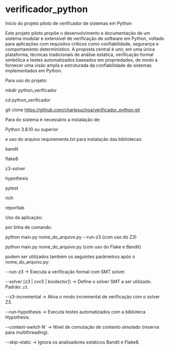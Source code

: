 # verificador_python
Início do projeto piloto de verificador de sistemas em Python

Este projeto piloto propõe o desenvolvimento e documentação de um sistema modular e extensível de verificação de software em Python, voltado para aplicações com requisitos críticos como confiabilidade, segurança e comportamento determinístico. A proposta central é unir, em uma única plataforma, técnicas tradicionais de análise estática, verificação formal simbólica e testes automatizados baseados em propriedades, de modo a fornecer uma visão ampla e estruturada da confiabilidade de sistemas implementados em Python.

Para uso do projeto:

mkdir python_verificador

cd python_verificador

git clone https://github.com/charlesuchoa/verificador_python.git


Para do sistema é necessário a instalação de:

Python 3.8.10 ou superior

e uso do arquivo requirements.txt para instalação das bibliotecas:

bandit

flake8

z3-solver

hypothesis

pytest

rich

reportlab


Uso da aplicação:

por linha de comando: 

python main.py nome_do_arquivo.py --run-z3 (com uso do Z3)

python main.py nome_do_arquivo.py (com uso do Flake e Bandit)

podem ser utilizados também os seguintes parâmetros após o nome_do_arquivo.py:

--run-z3  		-> Executa a verificação formal com SMT solver. 

--solver \[z3      | cvc5        | boolector]\   -> Define o solver SMT a ser utilizado. Padrão: `z3`. 

--z3-incremental	-> Ativa o modo incremental de verificação com o solver Z3.

--run-hypothesis	-> Executa testes automatizados com a biblioteca Hypothesis.

--context-switch N` 	-> Nível de comutação de contexto simulado (reserva para multithreading).

--skip-static		-> Ignora os analisadores estáticos Bandit e Flake8.

